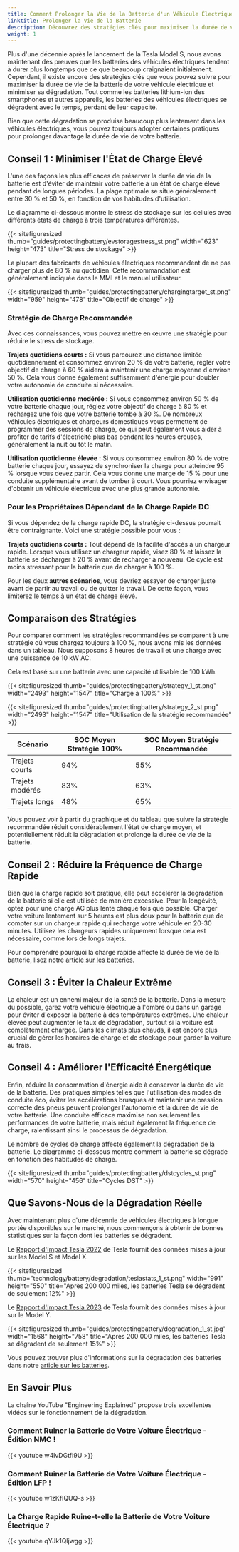 ```yaml
---
title: Comment Prolonger la Vie de la Batterie d'un Véhicule Électrique
linktitle: Prolonger la Vie de la Batterie
description: Découvrez des stratégies clés pour maximiser la durée de vie de la batterie de votre véhicule électrique et minimiser sa dégradation.
weight: 1
---
```

<!-- markdownlint-disable MD033 -->

Plus d'une décennie après le lancement de la Tesla Model S, nous avons maintenant des preuves que les batteries des véhicules électriques tendent à durer plus longtemps que ce que beaucoup craignaient initialement. Cependant, il existe encore des stratégies clés que vous pouvez suivre pour maximiser la durée de vie de la batterie de votre véhicule électrique et minimiser sa dégradation. Tout comme les batteries lithium-ion des smartphones et autres appareils, les batteries des véhicules électriques se dégradent avec le temps, perdant de leur capacité.

Bien que cette dégradation se produise beaucoup plus lentement dans les véhicules électriques, vous pouvez toujours adopter certaines pratiques pour prolonger davantage la durée de vie de votre batterie.

## Conseil 1 : Minimiser l'État de Charge Élevé

L'une des façons les plus efficaces de préserver la durée de vie de la batterie est d'éviter de maintenir votre batterie à un état de charge élevé pendant de longues périodes. La plage optimale se situe généralement entre 30 % et 50 %, en fonction de vos habitudes d'utilisation.

Le diagramme ci-dessous montre le stress de stockage sur les cellules avec différents états de charge à trois températures différentes.

{{< sitefiguresized thumb="guides/protectingbattery/evstoragestress_st.png" width="623" height="473" title="Stress de stockage" >}}

La plupart des fabricants de véhicules électriques recommandent de ne pas charger plus de 80 % au quotidien. Cette recommandation est généralement indiquée dans le MMI et le manuel utilisateur.

{{< sitefiguresized thumb="guides/protectingbattery/chargingtarget_st.png" width="959" height="478" title="Objectif de charge" >}}

### Stratégie de Charge Recommandée

Avec ces connaissances, vous pouvez mettre en œuvre une stratégie pour réduire le stress de stockage.

**Trajets quotidiens courts :** Si vous parcourez une distance limitée quotidiennement et consommez environ 20 % de votre batterie, régler votre objectif de charge à 60 % aidera à maintenir une charge moyenne d'environ 50 %. Cela vous donne également suffisamment d'énergie pour doubler votre autonomie de conduite si nécessaire.

**Utilisation quotidienne modérée :** Si vous consommez environ 50 % de votre batterie chaque jour, réglez votre objectif de charge à 80 % et rechargez une fois que votre batterie tombe à 30 %. De nombreux véhicules électriques et chargeurs domestiques vous permettent de programmer des sessions de charge, ce qui peut également vous aider à profiter de tarifs d'électricité plus bas pendant les heures creuses, généralement la nuit ou tôt le matin.

**Utilisation quotidienne élevée :** Si vous consommez environ 80 % de votre batterie chaque jour, essayez de synchroniser la charge pour atteindre 95 % lorsque vous devez partir. Cela vous donne une marge de 15 % pour une conduite supplémentaire avant de tomber à court. Vous pourriez envisager d'obtenir un véhicule électrique avec une plus grande autonomie.

### Pour les Propriétaires Dépendant de la Charge Rapide DC

Si vous dépendez de la charge rapide DC, la stratégie ci-dessus pourrait être contraignante. Voici une stratégie possible pour vous :

**Trajets quotidiens courts :** Tout dépend de la facilité d'accès à un chargeur rapide. Lorsque vous utilisez un chargeur rapide, visez 80 % et laissez la batterie se décharger à 20 % avant de recharger à nouveau. Ce cycle est moins stressant pour la batterie que de charger à 100 %.

Pour les deux **autres scénarios**, vous devriez essayer de charger juste avant de partir au travail ou de quitter le travail. De cette façon, vous limiterez le temps à un état de charge élevé.

## Comparaison des Stratégies

Pour comparer comment les stratégies recommandées se comparent à une stratégie où vous chargez toujours à 100 %, nous avons mis les données dans un tableau. Nous supposons 8 heures de travail et une charge avec une puissance de 10 kW AC.

Cela est basé sur une batterie avec une capacité utilisable de 100 kWh.

{{< sitefiguresized thumb="guides/protectingbattery/strategy_1_st.png" width="2493" height="1547" title="Charge à 100%" >}}

{{< sitefiguresized thumb="guides/protectingbattery/strategy_2_st.png" width="2493" height="1547" title="Utilisation de la stratégie recommandée" >}}

<table class="table table-striped border">
<thead>
    <tr>
        <th>Scénario</th>
        <th>SOC Moyen Stratégie 100%</th>
        <th>SOC Moyen Stratégie Recommandée</th>
    </tr>
</thead>
<tbody>
<tr>
    <td>Trajets courts</td>
    <td>94%</td>
    <td>55%</td>
</tr>
<tr>
    <td>Trajets modérés</td>
    <td>83%</td>
    <td>63%</td>
</tr>
<tr>
    <td>Trajets longs</td>
    <td>48%</td>
    <td>65%</td>
</tr>
</tbody>
</table>

Vous pouvez voir à partir du graphique et du tableau que suivre la stratégie recommandée réduit considérablement l'état de charge moyen, et potentiellement réduit la dégradation et prolonge la durée de vie de la batterie.

## Conseil 2 : Réduire la Fréquence de Charge Rapide

Bien que la charge rapide soit pratique, elle peut accélérer la dégradation de la batterie si elle est utilisée de manière excessive. Pour la longévité, optez pour une charge AC plus lente chaque fois que possible. Charger votre voiture lentement sur 5 heures est plus doux pour la batterie que de compter sur un chargeur rapide qui recharge votre véhicule en 20-30 minutes. Utilisez les chargeurs rapides uniquement lorsque cela est nécessaire, comme lors de longs trajets.

Pour comprendre pourquoi la charge rapide affecte la durée de vie de la batterie, lisez notre [article sur les batteries](../../../technology/battery/degredation).

## Conseil 3 : Éviter la Chaleur Extrême

La chaleur est un ennemi majeur de la santé de la batterie. Dans la mesure du possible, garez votre véhicule électrique à l'ombre ou dans un garage pour éviter d'exposer la batterie à des températures extrêmes. Une chaleur élevée peut augmenter le taux de dégradation, surtout si la voiture est complètement chargée. Dans les climats plus chauds, il est encore plus crucial de gérer les horaires de charge et de stockage pour garder la voiture au frais.

## Conseil 4 : Améliorer l'Efficacité Énergétique

Enfin, réduire la consommation d'énergie aide à conserver la durée de vie de la batterie. Des pratiques simples telles que l'utilisation des modes de conduite éco, éviter les accélérations brusques et maintenir une pression correcte des pneus peuvent prolonger l'autonomie et la durée de vie de votre batterie. Une conduite efficace maximise non seulement les performances de votre batterie, mais réduit également la fréquence de charge, ralentissant ainsi le processus de dégradation.

Le nombre de cycles de charge affecte également la dégradation de la batterie. Le diagramme ci-dessous montre comment la batterie se dégrade en fonction des habitudes de charge.

{{< sitefiguresized thumb="guides/protectingbattery/dstcycles_st.png" width="570" height="456" title="Cycles DST" >}}

## Que Savons-Nous de la Dégradation Réelle

Avec maintenant plus d'une décennie de véhicules électriques à longue portée disponibles sur le marché, nous commençons à obtenir de bonnes statistiques sur la façon dont les batteries se dégradent.

Le [Rapport d'Impact Tesla 2022](https://www.tesla.com/ns_videos/2022-tesla-impact-report-highlights.pdf) de Tesla fournit des données mises à jour sur les Model S et Model X.

{{< sitefiguresized thumb="technology/battery/degradation/teslastats_1_st.png" width="991" height="550" title="Après 200 000 miles, les batteries Tesla se dégradent de seulement 12%" >}}

Le [Rapport d'Impact Tesla 2023](https://www.tesla.com/ns_videos/2023-tesla-impact-report-highlights.pdf) de Tesla fournit des données mises à jour sur le Model Y.

{{< sitefiguresized thumb="guides/protectingbattery/degradation_1_st.jpg" width="1568" height="758" title="Après 200 000 miles, les batteries Tesla se dégradent de seulement 15%" >}}

Vous pouvez trouver plus d'informations sur la dégradation des batteries dans notre [article sur les batteries](../../../technology/battery/degredation).

## En Savoir Plus

La chaîne YouTube "Engineering Explained" propose trois excellentes vidéos sur le fonctionnement de la dégradation.

### Comment Ruiner la Batterie de Votre Voiture Électrique - Édition NMC !

{{< youtube w4lvDGtfI9U >}}

### Comment Ruiner la Batterie de Votre Voiture Électrique - Édition LFP !

{{< youtube w1zKfIQUQ-s >}}

### La Charge Rapide Ruine-t-elle la Batterie de Votre Voiture Électrique ?

{{< youtube qYJk1Qljwgg >}}
